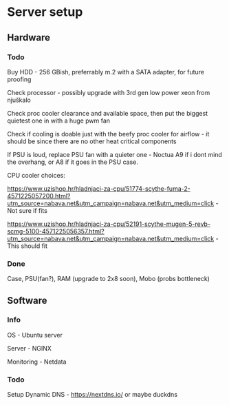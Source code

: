 # Server setup

## Hardware  

### Todo  

Buy HDD - 256 GBish, preferrably m.2 with a SATA adapter, for future proofing 

Check processor - possibly upgrade with 3rd gen low power xeon from njuškalo  

Check proc cooler clearance and available space, then put the biggest quietest one in with a huge pwm fan  

Check if cooling is doable just with the beefy proc cooler for airflow - it should be since there are no other heat critical components    

If PSU is loud, replace PSU fan with a quieter one - Noctua A9 if i dont mind the overhang, or A8 if it goes in the PSU case.

CPU cooler choices:  

https://www.uzishop.hr/hladnjaci-za-cpu/51774-scythe-fuma-2-4571225057200.html?utm_source=nabava.net&utm_campaign=nabava.net&utm_medium=click - Not sure if fits  

https://www.uzishop.hr/hladnjaci-za-cpu/52191-scythe-mugen-5-revb-scmg-5100-4571225056357.html?utm_source=nabava.net&utm_campaign=nabava.net&utm_medium=click - This should fit

### Done

Case, PSU(fan?), RAM (upgrade to 2x8 soon), Mobo (probs bottleneck)







## Software  

### Info

OS - Ubuntu server  

Server - NGINX  

Monitoring - Netdata  

   

### Todo  

Setup Dynamic DNS - https://nextdns.io/ or maybe duckdns

